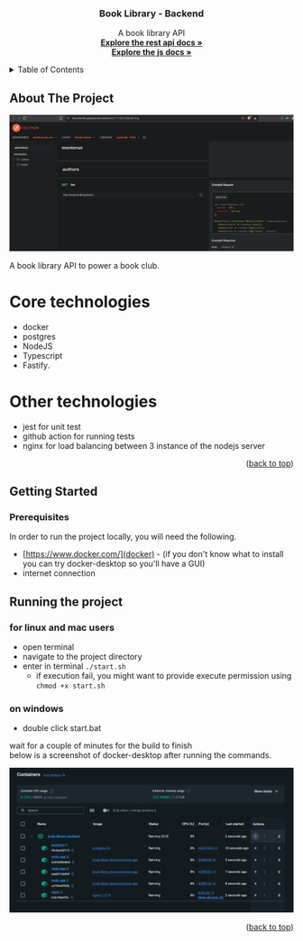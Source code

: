 <div align="center">
<h3 align="center">Book Library - Backend</h3>

  <p align="center">
    A book library API
    <br />
    <a href="https://documenter.getpostman.com/view/1771507/2sB2qi7HAg"><strong>Explore the rest api docs »</strong></a><br />
    <a href="docs/index.html"><strong>Explore the js docs »</strong></a>
  </p>
</div>



<!-- TABLE OF CONTENTS -->
<details>
  <summary>Table of Contents</summary>
  <ol>
    <li>
      <a href="#about-the-project">About The Project</a>
      <ul>
        <li><a href="#core-technologies">Core Technologies</a></li>
        <li><a href="#other-technologies">Other Technologies</a></li>
      </ul>
    </li>
    <li>
      <a href="#getting-started">Getting Started</a>
      <ul>
        <li><a href="#prerequisites">Prerequisites</a></li>
        <li><a href="#running-the-project">Running the project</a></li>
      </ul>
    </li>
  </ol>
</details>



<!-- ABOUT THE PROJECT -->
## About The Project

[![Product Name Screen Shot][product-screenshot]](https://example.com)


A book library API to power a book club.

# Core technologies
* docker
* postgres
* NodeJS
* Typescript
* Fastify.

# Other technologies
* jest for unit test
* github action for running tests
* nginx for load balancing between 3 instance of the nodejs server


<p align="right">(<a href="#readme-top">back to top</a>)</p>


## Getting Started

### Prerequisites
In order to run the project locally, you will need the following.
* [https://www.docker.com/](docker) - (if you don't know what to install you can try docker-desktop so you'll have a GUI)
* internet connection

## Running the project

### for linux and mac users
  * open terminal
  * navigate to the project directory
  * enter in terminal ```./start.sh```
    * if execution fail, you might want to provide execute permission using ```chmod +x start.sh```


### on windows
 * double click start.bat

wait for a couple of minutes for the build to finish <br/>
below is a screenshot of docker-desktop after running the commands.

[![Product Name Screen Shot][docker-desktop-screenshot]](https://example.com)

<p align="right">(<a href="#readme-top">back to top</a>)</p>

[product-screenshot]: readmefiles/screenshot.png
[docker-desktop-screenshot]: readmefiles/docker-desktop.png